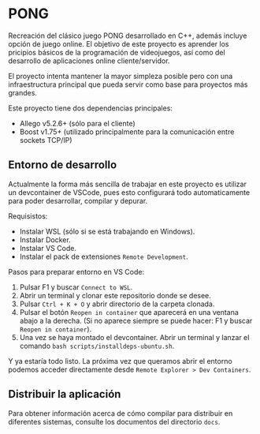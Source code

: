 # PONG

Recreación del clásico juego PONG desarrollado en C++, además incluye opción de juego online. El objetivo de este proyecto es aprender los pricipios básicos de la programación de videojuegos, así como del desarrollo de aplicaciones online cliente/servidor.

El proyecto intenta mantener la mayor simpleza posible pero con una infraestructura principal que pueda servir como base para proyectos más grandes.

Este proyecto tiene dos dependencias principales:

- Allego v5.2.6+ (sólo para el cliente)
- Boost v1.75+ (utilizado principalmente para la comunicación entre sockets TCP/IP)

## Entorno de desarrollo

Actualmente la forma más sencilla de trabajar en este proyecto es utilizar un devcontainer de VSCode, pues esto configurará todo automaticamente para poder desarrollar, compilar y depurar.

Requisistos:
- Instalar WSL (sólo si se está trabajando en Windows).
- Instalar Docker.
- Instalar VS Code.
- Instalar el pack de extensiones `Remote Development`.

Pasos para preparar entorno en VS Code:
1. Pulsar F1 y buscar `Connect to WSL`.
1. Abrir un terminal y clonar este repositorio donde se desee.
1. Pulsar `Ctrl + K + O` y abrir directorio de la carpeta clonada.
1. Pulsar el botón `Reopen in container` que aparecerá en una ventana abajo a la derecha. (Si no aparece siempre se puede hacer: F1 y buscar `Reopen in container`).
1. Una vez se haya montado el devcontainer. Abrir un terminal y lanzar el comando `bash scripts/installdeps-ubuntu.sh`.

Y ya estaría todo listo. La próxima vez que queramos abrir el entorno podemos acceder directamente desde `Remote Explorer > Dev Containers`. 

## Distribuir la aplicación

Para obtener información acerca de cómo compilar para distribuir en diferentes sistemas, consulte los documentos del directorio `docs`.
